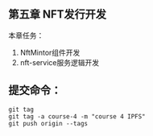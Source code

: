 ## 第五章 NFT发行开发

本章任务：

1. NftMintor组件开发
2. nft-service服务逻辑开发



## 提交命令：

```shell
git tag
git tag -a course-4 -m "course 4 IPFS"
git push origin --tags
```